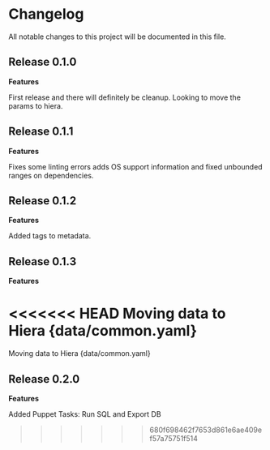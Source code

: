 # Changelog

All notable changes to this project will be documented in this file.

## Release 0.1.0

**Features**

First release and there will definitely be cleanup.  Looking to move the params to hiera.

## Release 0.1.1

**Features**

Fixes some linting errors adds OS support information and fixed unbounded ranges on dependencies.

## Release 0.1.2

**Features**

Added tags to metadata.

## Release 0.1.3

**Features**

<<<<<<< HEAD
Moving data to Hiera {data/common.yaml}
=======
Moving data to Hiera {data/common.yaml}

## Release 0.2.0

**Features**

Added Puppet Tasks: Run SQL and Export DB
>>>>>>> 680f698462f7653d861e6ae409ef57a75751f514
